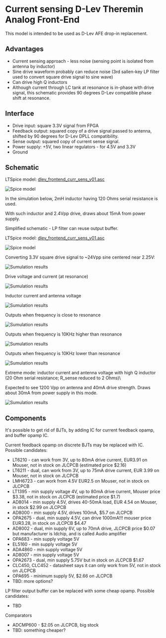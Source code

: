 Current sensing D-Lev Theremin Analog Front-End
===============================================

This model is intended to be used as D-Lev AFE drop-in replacement.

Advantages
----------

* Current sensing approach - less noise (sensing point is isolated from antenna by inductor)
* Sine drive waveform probably can reduce noise (3rd sallen-key LP filter used to convert square drive signal to sine wave)
* Can drive high Q inductors
* Although current through LC tank at resonance is in-phase with drive signal, this schematic provides 90 degrees D-Lev compatible phase shift at resonance.


Interface
---------

* Drive input: square 3.3V signal from FPGA
* Feedback output: squared copy of a drive signal passed to antenna, shifted by 90 degrees for D-Lev DPLL compatibility.
* Sense output: squared copy of current sense signal.
* Power supply: +5V, two linear regulators - for 4.5V and 3.3V
* Ground


Schematic
---------

LTSpice model: [dlev_frontend_curr_sens_v01.asc](dlev_frontend_curr_sens_v01.asc)

![Spice model](images/dlev_afe_current_sensing_ltspice_model.png)

In the simulation below, 2mH inductor having 120 Ohms serial resistance is used.

With such inductor and 2.4Vpp drive, draws about 15mA from power supply.


Simplified schematic - LP filter can reuse output buffer.

LTSpice model: [dlev_frontend_curr_sens_v01.asc](dlev_frontend_curr_sens_v02.asc)

![Spice model](images/dlev_afe_current_sensing_ltspice_model_simplified.png)



Converting 3.3V square drive signal to ~24Vpp sine centered near 2.25V:

![Sumulation results](images/ltspice_sim_square_input_to_sine.png)

Drive voltage and current (at resonance)

![Sumulation results](images/ltspice_sim_drive_voltage_and_current.png)

Inductor current and antenna voltage	

![Sumulation results](images/ltspice_sim_inductor_current_and_antenna_voltage.png)

Outputs when frequency is close to resonance

![Sumulation results](images/ltspice_sim_outputs_resonance.png)

Outputs when frequency is 10KHz higher than resonance

![Sumulation results](images/ltspice_sim_outputs_higher_freq.png)

Outputs when frequency is 10KHz lower than resonance

![Sumulation results](images/ltspice_sim_outputs_lower_freq.png)


Extreme mode: inductor current and antenna voltage with high Q inductor (20 Ohm serial resistance; R_sense reduced to 2 Ohms)\

Expected to see 1200 Vpp on antenna and 40mA drive strength. Draws about 30mA from power supply in this mode.

![Sumulation results](images/ltspice_sim_ind_current_ant_voltage_res_high_q.png)


Components
----------

It's possible to get rid of BJTs, by adding IC for current feedback opamp, and buffer opamp IC.


Current feedback opamp on discrete BJTs may be replaced with IC. Possible candidates:

* LT6210 - can work from 3V, up to 80mA drive current, EUR3.91 on Mouser, not in stock on JLCPCB (estimated price $2.16)
* LT6211 - dual, can work from 3V, up to 75mA drive current, EUR 3.99 on Mouser, not in stock on JLCPCB
* LMH6723 - can work from 4.5V EUR2.5 on Mouser, not in stock on JLCPCB
* LT1395 - min supply voltage 4V, up to 80mA drive current, Mouser price $3.38, not in stock on JLCPCB (estimated price $1.7)
* AD8014 - min supply 4.5V, drives 40-50mA load, EUR 4.54 on Mouser, in stock $2.99 on JLCPCB
* AD8000 - min supply 4.5V, drives 100mA, $5.7 on JLCPCB
* OPA2675 - dual, min supply 4.5V, can drive 1000mA!!! mouser price EUR3.28, in stock on JLCPCB $4.47
* AD8002 - dual, min supply 6V, up to 70mA drive, JLCPCB price $0.07 but manufacturer is Idchip, and is called Audio amplifier
* OPA683 - min supply voltage 5V
* EL5160 - min supply voltage 5V
* ADA4860 - min supply voltage 5V
* AD8007 - min supply voltage 5V
* OPA2673 - dual, min supply 5.75V but in stock on JLCPCB $1.67
* CLC450, CLC452 - datasheet says it can only work from 5V, not in stock on JLCPCB
* OPA695 - minimum supply 5V, $2.66 on JLCPCB
* TBD: more options?

LP filter output buffer can be replaced with some cheap opamp. Possible candidates:

* TBD

Comparators

* ADCMP600 - $2.05 on JLCPCB, big stock
* TBD: something cheaper?



